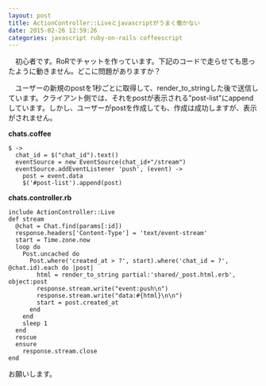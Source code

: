 ```yaml
---
layout: post
title: ActionController::Liveとjavascriptがうまく働かない
date: 2015-02-26 12:59:26
categories: javascript ruby-on-rails coffeescript
---
```

<p>　初心者です。RoRでチャットを作っています。下記のコードで走らせても思ったように動きません。どこに問題がありますか？</p>

<p>　ユーザーの新規のpostを1秒ごとに取得して、render_to_stringした後で送信しています。クライアント側では、それをpostが表示される"post-list"にappendしています。しかし、ユーザーがpostを作成しても、作成は成功しますが、表示がされません。</p>

<p><strong>chats.coffee</strong></p>

<pre><code>$ -&gt;
  chat_id = $("chat_id").text()
  eventSource = new EventSource(chat_id+"/stream")
  eventSource.addEventListener 'push', (event) -&gt;
    post = event.data
    $('#post-list').append(post)
</code></pre>

<p><strong>chats.controller.rb</strong></p>

<pre><code>include ActionController::Live
def stream
  @chat = Chat.find(params[:id])
  response.headers['Content-Type'] = 'text/event-stream'
  start = Time.zone.now
  loop do
    Post.uncached do
      Post.where('created_at &gt; ?', start).where('chat_id = ?', @chat.id).each do |post|
        html = render_to_string partial:'shared/_post.html.erb', object:post
        response.stream.write("event:push\n")
        response.stream.write("data:#{html}\n\n")
        start = post.created_at
      end
    end 
    sleep 1
  end
  rescue
  ensure
    response.stream.close
end
</code></pre>

<p>お願いします。</p>
